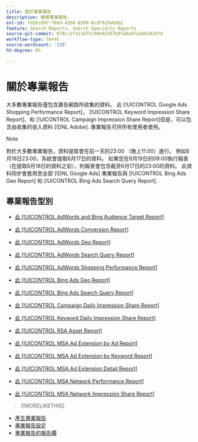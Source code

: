 ```yaml
---
title: 關於專業報告
description: 瞭解專業報告。
exl-id: fd2bcd97-70dd-4160-8209-6cdf9c9a6d62
feature: Search Reports, Search Specialty Reports
source-git-commit: 879cc2fa13475c90e92367b9fa0a9fa3d6203d7d
workflow-type: tm+mt
source-wordcount: '129'
ht-degree: 0%

---
```


# 關於專業報告

大多數專業報告僅包含廣告網路所收集的資料。 此 [!UICONTROL Google Ads Shopping Performance Report]， [!UICONTROL Keyword Impression Share Report]、和 [!UICONTROL Campaign Impression Share Report]但是，可以包含由收集的收入資料 [!DNL Adobe]. 專業報告可供所有使用者使用。

>[!NOTE]
>
>對於大多數專業報告，資料提取會在前一天的23:00 （晚上11:00）進行。 例如6月18日23:00，系統會提取6月17日的資料。 如果您在6月19日的09:00執行報表（在提取6月18日的資料之前），則報表會包含截至6月17日的23:00的資料。 此資料同步會套用至全部 [!DNL Google Ads] 專業報告與 [!UICONTROL Bing Ads Geo Report] 和 [!UICONTROL Bing Ads Search Query Report].

## 專業報告型別

* [此 [!UICONTROL AdWords and Bing Audience Target Report]](/help/search-social-commerce/reports/management/specialty/adwords-bing-audience-target-report.md)

* [此 [!UICONTROL AdWords Conversion Report]](/help/search-social-commerce/reports/management/specialty/adwords-conversion-report.md)

* [此 [!UICONTROL AdWords Geo Report]](/help/search-social-commerce/reports/management/specialty/adwords-geo-report.md)

* [此 [!UICONTROL AdWords Search Query Report]](/help/search-social-commerce/reports/management/specialty/adwords-search-query-report.md)

* [此 [!UICONTROL AdWords Shopping Performance Report]](/help/search-social-commerce/reports/management/specialty/adwords-shopping-performance-report.md)

* [此 [!UICONTROL Bing Ads Geo Report]](/help/search-social-commerce/reports/management/specialty/bing-ads-geo-report.md)

* [此 [!UICONTROL Bing Ads Search Query Report]](/help/search-social-commerce/reports/management/specialty/bing-ads-search-query-report.md)

* [此 [!UICONTROL Campaign Daily Impression Share Report]](/help/search-social-commerce/reports/management/specialty/campaign-daily-impression-share-report.md)

* [此 [!UICONTROL Keyword Daily Impression Share Report]](/help/search-social-commerce/reports/management/specialty/keyword-daily-impression-share-report.md)

* [此 [!UICONTROL RSA Asset Report]](/help/search-social-commerce/reports/management/specialty/rsa-asset-report.md)

* [此 [!UICONTROL MSA Ad Extension by Ad Report]](msa-ad-extension-detail-report.md)

* [此 [!UICONTROL MSA Ad Extension by Keyword Report]](msa-ad-extension-by-keyword-report.md)

* [此 [!UICONTROL MSA Ad Extension Detail Report]](msa-ad-extension-by-ad-report.md)

* [此 [!UICONTROL MSA Network Performance Report]](msa-network-performance-report.md)

* [此 [!UICONTROL MSA Network Impression Share Report]](msa-network-impression-share-report.md)

>[!MORELIKETHIS]
>
* [產生專業報告](/help/search-social-commerce/reports/management/specialty/specialty-report-generate.md)
* [專業報告設定](/help/search-social-commerce/reports/management/specialty/specialty-report-settings.md)
* [專業報告的報告欄](/help/search-social-commerce/reports/management/specialty/specialty-report-columns.md)

